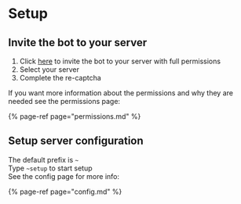 # Setup

## Invite the bot to your server

1. Click [here](https://discord.com/api/oauth2/authorize?client_id=735395698278924359&permissions=388176&scope=bot) to invite the bot to your server with full permissions
2. Select your server
3. Complete the re-captcha

If you want more information about the permissions and why they are needed see the permissions page:

{% page-ref page="permissions.md" %}

## Setup server configuration

The default prefix is `~`  
Type `~setup` to start setup  
See the config page for more info:

{% page-ref page="config.md" %}


